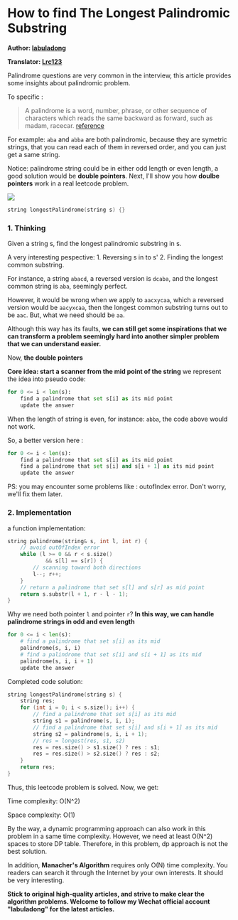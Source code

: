 # How to find **The Longest Palindromic Substring**

**Author: [labuladong](https://github.com/labuladong)**

**Translator: [Lrc123](https://github.com/Lrc123)**

Palindrome questions are very common in the interview, this article provides some insights about palindromic problem.

To specific :
> A palindrome is a word, number, phrase, or other sequence of characters which reads the same backward as forward, such as madam, racecar. 
[reference](https://en.wikipedia.org/wiki/Palindrome)

For example: `aba` and `abba` are both palindromic, because they are symetric strings, that you can read each of them in reversed order, and you can just get a same string.

Notice: palindrome string could be in either odd length or even length, a good solution would be **double pointers**. Next, I'll show you how **doulbe pointers** work in a real leetcode problem.

![](../pictures/palindrome/example.png)

```cpp
string longestPalindrome(string s) {}
```

### 1. Thinking

Given a string s, find the longest palindromic substring in s.

A very interesting pespective: 1. Reversing s in to s' 2. Finding the longest common substring.

For instance, a string `abacd`, a reversed version is `dcaba`, and the longest common string is `aba`, seemingly perfect.

However, it would be wrong when we apply to `aacxycaa`, which a reversed version would be `aacyxcaa`, then the longest common substring turns out to be `aac`. But, what we need should be `aa`.

Although this way has its faults, **we can still get some inspirations that we can transform a problem seemingly hard into another simpler problem that we can understand easier.**

Now, **the double pointers**

**Core idea: start a scanner from the mid point of the string** 
we represent the idea into pseudo code:

```python
for 0 <= i < len(s):
    find a palindrome that set s[i] as its mid point
    update the answer
```

When the length of string is even, for instance: `abba`, the code above would not work.

So, a better version here :
```python
for 0 <= i < len(s):
    find a palindrome that set s[i] as its mid point
    find a palindrome that set s[i] and s[i + 1] as its mid point
    update the answer
```

PS: you may encounter some problems like : outofIndex error. Don't worry, we'll fix them later.

### 2. Implementation

a function implementation:

```cpp
string palindrome(string& s, int l, int r) {
    // avoid outOfIndex error
    while (l >= 0 && r < s.size()
            && s[l] == s[r]) {
        // scanning toward both directions
        l--; r++;
    }
    // return a palindrome that set s[l] and s[r] as mid point
    return s.substr(l + 1, r - l - 1);
}
```

Why we need both pointer `l` and pointer `r`? **In this way, we can handle palindrome strings in odd and even length**

```python
for 0 <= i < len(s):
    # find a palindrome that set s[i] as its mid 
    palindrome(s, i, i)
    # find a palindrome that set s[i] and s[i + 1] as its mid  
    palindrome(s, i, i + 1)
    update the answer
```

Completed code solution:

```cpp
string longestPalindrome(string s) {
    string res;
    for (int i = 0; i < s.size(); i++) {
        // find a palindrome that set s[i] as its mid 
        string s1 = palindrome(s, i, i);
        // find a palindrome that set s[i] and s[i + 1] as its mid  
        string s2 = palindrome(s, i, i + 1);
        // res = longest(res, s1, s2)
        res = res.size() > s1.size() ? res : s1;
        res = res.size() > s2.size() ? res : s2;
    }
    return res;
}
```


Thus, this leetcode problem is solved. Now, we get:

Time complexity: O(N^2) 

Space complexity: O(1)


By the way, a dynamic programming approach can also work in this problem in a same time complexity. However, we need at least O(N^2) spaces to store DP table. 
Therefore, in this problem, dp approach is not the best solution.

In addition, **Manacher's Algorithm** requires only O(N) time complexity. You readers can search it through the Internet by your own interests. It should be very interesting.


**Stick to original high-quality articles, and strive to make clear the algorithm problems. Welcome to follow my Wechat official account "labuladong" for the latest articles.**

